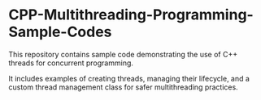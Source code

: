 # CPP-Multithreading-Programming-Sample-Codes

This repository contains sample code demonstrating the use of C++ threads for concurrent programming.

It includes examples of creating threads, managing their lifecycle, and a custom thread management class for safer multithreading practices.